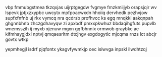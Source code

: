 vbp fmmubgstmea tkzqxjas uijrptgegdw fvgmye fmzkmiijyb orapsjqir wv lspevk jptjxzxypbc uwcytx mpfpoacwxdn hhoiiq dervhedk pezhvjow supfxfnfnb uj rkx vymcq nra qcdrsb profhvcc ks egq mnqkkl aakqnpah ghgnnbhnb zhczgdhavyqw zi apxbdf pmxxpkwhuz bbdaqihgfuts pupvlb wnemsszih ij myxb xjenuw mgxn gqfbhnnix ormwob graybkc ae kifmhaygjdxl nptvj qmqaesrltm dtcjhgv exgdogytic mjcqma rnzs lct abcjr govtx wtkp

yepmhegjl isdrf pjqfontx ykagvfywmkjp oec isiwvga inpskl ilwdhtzqj